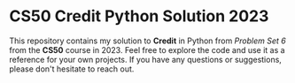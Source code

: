 # CS50 Credit Python Solution 2023

This repository contains my solution to **Credit** in Python from _Problem Set 6_ from the **CS50** course in 2023.
Feel free to explore the code and use it as a reference for your own projects. If you have any questions or suggestions, please don't hesitate to reach out.
